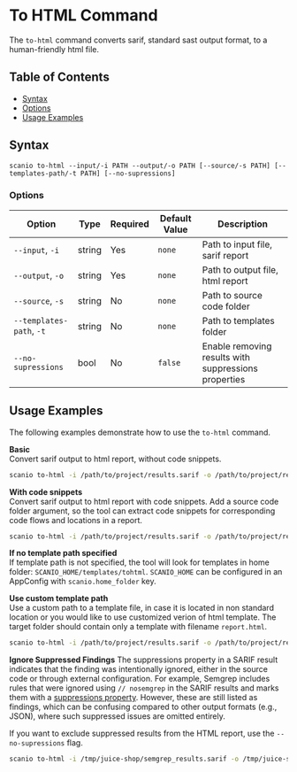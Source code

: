 # To HTML Command
The `to-html` command converts sarif, standard sast output format, to a human-friendly html file.

## Table of Contents

- [Syntax](#syntax)
- [Options](#options)
- [Usage Examples](#usage-examples)

## Syntax
```
scanio to-html --input/-i PATH --output/-o PATH [--source/-s PATH] [--templates-path/-t PATH] [--no-supressions]
```

### Options
| Option | Type | Required | Default Value | Description |
|--------|------|----------|---------------|-------------|
| `--input`, `-i` | string | Yes | `none` | Path to input file, sarif report |
| `--output`, `-o` | string | Yes | `none` | Path to output file, html report
| `--source`, `-s` | string | No | `none` | Path to source code folder |
| `--templates-path`, `-t` | string | No | `none` | Path to templates folder |
| `--no-supressions` | bool | No | `false` | Enable removing results with suppressions properties |

## Usage Examples
The following examples demonstrate how to use the `to-html` command.

**Basic**  
Convert sarif output to html report, without code snippets.
```bash
scanio to-html -i /path/to/project/results.sarif -o /path/to/project/results.html
```

**With code snippets**  
Convert sarif output to html report with code snippets. Add a source code folder argument, so the tool can extract code snippets for corresponding code flows and locations in a report.
```bash
scanio to-html -i /path/to/project/results.sarif -o /path/to/project/results.html -s /path/to/project
```

**If no template path specified**  
If template path is not specified, the tool will look for templates in home folder: `SCANIO_HOME/templates/tohtml`. `SCANIO_HOME` can be configured in an AppConfig with `scanio.home_folder` key.

**Use custom template path**  
Use a custom path to a template file, in case it is located in non standard location or you would like to use customized verion of html template. The target folder should contain only a template with filename `report.html`.
```bash
scanio to-html -i /path/to/project/results.sarif -o /path/to/project/results.html -t /path/to/templates/tohtml
```

**Ignore Suppressed Findings**
The suppressions property in a SARIF result indicates that the finding was intentionally ignored, either in the source code or through external configuration. 
For example, Semgrep includes rules that were ignored using `// nosemgrep` in the SARIF results and marks them with a [suppressions property](https://docs.oasis-open.org/sarif/sarif/v2.0/csprd02/sarif-v2.0-csprd02.html#_Toc10127852). However, these are still listed as findings, which can be confusing compared to other output formats (e.g., JSON), where such suppressed issues are omitted entirely.

If you want to exclude suppressed results from the HTML report, use the `--no-supressions` flag.
```bash
scanio to-html -i /tmp/juice-shop/semgrep_results.sarif -o /tmp/juice-shop/semgrep_results.html -s /tmp/juice-shop/ -t ./templates/tohtml --no-supressions
```


